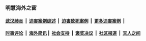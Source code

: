 
### 明慧海外之窗

####  [武汉肺炎](indexes/365.md?t=03270100) &nbsp;|&nbsp;  [迫害案例综述](indexes/328.md?t=03270100) &nbsp;|&nbsp; [迫害致死案例](indexes/277.md?t=03270100)  &nbsp;|&nbsp; [更多迫害案例](indexes/81.md?t=03270100)  &nbsp;|&nbsp; 
####  [时事评论](indexes/19.md?t=03270100) &nbsp;|&nbsp; [海外简讯](indexes/245.md?t=03270100)&nbsp;|&nbsp;  [社会支持](indexes/140.md?t=03270100) &nbsp;|&nbsp; [褒奖决议](indexes/282.md?t=03270100) &nbsp;|&nbsp; [社区报道](indexes/91.md?t=03270100)  &nbsp;|&nbsp; [天人之间](indexes/78.md?t=03270100) 

